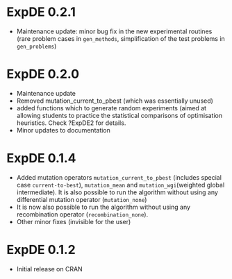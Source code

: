 # ExpDE 0.2.1
* Maintenance update: minor bug fix in the new experimental routines
(rare problem cases in `gen_methods`, simplification of the test problems
in `gen_problems`)

# ExpDE 0.2.0
* Maintenance update
* Removed mutation_current_to_pbest (which was essentially unused)
* added functions which to generate random  experiments (aimed at allowing 
  students to practice the statistical comparisons of optimisation heuristics. 
  Check ?ExpDE2 for details.
* Minor updates to documentation

# ExpDE 0.1.4
* Added mutation operators `mutation_current_to_pbest` (includes special case `current-to-best`), `mutation_mean` and `mutation_wgi`(weighted global intermediate). It is also possible to run the algorithm without using any differential mutation operator (`mutation_none`)
* It is now also possible to run the algorithm without using any recombination operator (`recombination_none`).
* Other minor fixes (invisible for the user)

# ExpDE 0.1.2
* Initial release on CRAN
